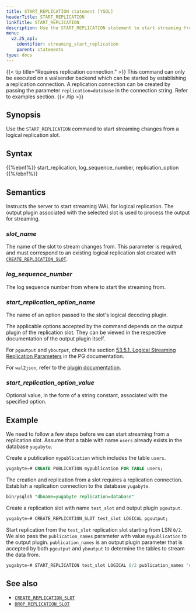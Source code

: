 ```yaml
---
title: START_REPLICATION statement [YSQL]
headerTitle: START_REPLICATION
linkTitle: START_REPLICATION
description: Use the START_REPLICATION statement to start streaming from a replication slot.
menu:
  v2.25_api:
    identifier: streaming_start_replication
    parent: statements
type: docs
---
```


{{< tip title="Requires replication connection." >}}
This command can only be executed on a walsender backend which can be started by establishing a replication connection. A replication connection can be created by passing the parameter `replication=database` in the connection string. Refer to examples section.
{{< /tip >}}

## Synopsis

Use the `START_REPLICATION` command to start streaming changes from a logical replication slot.

## Syntax

{{%ebnf%}}
  start_replication,
  log_sequence_number,
  replication_option
{{%/ebnf%}}

## Semantics

Instructs the server to start streaming WAL for logical replication. The output plugin associated with the selected slot is used to process the output for streaming.

### *slot_name*

The name of the slot to stream changes from. This parameter is required, and must correspond to an existing logical replication slot created with [`CREATE_REPLICATION_SLOT`](../streaming_create_repl_slot).

### *log_sequence_number*

The log sequence number from where to start the streaming from.

### *start_replication_option_name*

The name of an option passed to the slot's logical decoding plugin.

The applicable options accepted by the command depends on the output plugin of the replication slot. They can be viewed in the respective documentation of the output plugin itself.

For `pgoutput` and `yboutput`, check the section [53.5.1. Logical Streaming Replication Parameters](https://www.postgresql.org/docs/15/protocol-logical-replication.html) in the PG documentation.

For `wal2json`, refer to the [plugin documentation](https://github.com/eulerto/wal2json/tree/master?tab=readme-ov-file#parameters).

### *start_replication_option_value*

Optional value, in the form of a string constant, associated with the specified option.

## Example

We need to follow a few steps before we can start streaming from a replication slot. Assume that a table with name `users` already exists in the database `yugabyte`.

Create a publication `mypublication` which includes the table `users`.

```sql
yugabyte=# CREATE PUBLICATION mypublication FOR TABLE users;
```

The creation and replication from a slot requires a replication connection. Establish a replication connection to the database `yugabyte`.

```sql
bin/ysqlsh "dbname=yugabyte replication=database"
```

Create a replication slot with name `test_slot` and output plugin `pgoutput`.

```sql
yugabyte=# CREATE_REPLICATION_SLOT test_slot LOGICAL pgoutput;
```

Start replication from the `test_slot` replication slot starting from LSN `0/2`. We also pass the `publication_names` parameter with value `mypublication` to the output plugin. `publication_names` is an output plugin parameter that is accepted by both `pgoutput` and `yboutput` to determine the tables to stream the data from.

```sql
yugabyte=# START_REPLICATION test_slot LOGICAL 0/2 publication_names 'mypublication';
```

## See also

- [`CREATE_REPLICATION_SLOT`](../streaming_create_repl_slot)
- [`DROP_REPLICATION_SLOT`](../streaming_drop_repl_slot)
